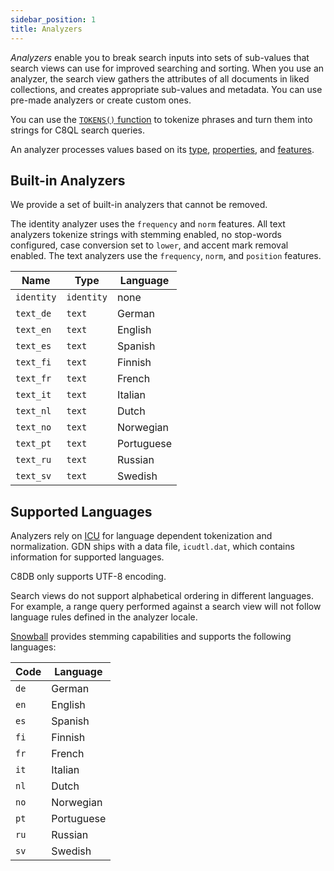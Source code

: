 ```yaml
---
sidebar_position: 1
title: Analyzers
---
```


_Analyzers_ enable you to break search inputs into sets of sub-values that search views can use for improved searching and sorting. When you use an analyzer, the search view gathers the attributes of all documents in liked collections, and creates appropriate sub-values and metadata. You can use pre-made analyzers or create custom ones.

You can use the [`TOKENS()` function](../queries/search-functions.md#tokens) to tokenize phrases and turn them into strings for C8QL search queries.

An analyzer processes values based on its [type](types.md), [properties](properties.md), and [features](features.md).

## Built-in Analyzers

We provide a set of built-in analyzers that cannot be removed.

The identity analyzer uses the `frequency` and `norm` features. All text analyzers tokenize strings with stemming enabled, no stop-words configured, case conversion set to `lower`, and accent mark removal enabled. The text analyzers use the `frequency`, `norm`, and `position` features.

Name       | Type       | Language
-----------|------------|-----------
`identity` | `identity` | none
`text_de`  | `text`     | German
`text_en`  | `text`     | English
`text_es`  | `text`     | Spanish
`text_fi`  | `text`     | Finnish
`text_fr`  | `text`     | French
`text_it`  | `text`     | Italian
`text_nl`  | `text`     | Dutch
`text_no`  | `text`     | Norwegian
`text_pt`  | `text`     | Portuguese
`text_ru`  | `text`     | Russian
`text_sv`  | `text`     | Swedish

## Supported Languages

Analyzers rely on [ICU](http://site.icu-project.org/) for language dependent tokenization and normalization. GDN ships with a data file, `icudtl.dat`, which contains information for supported languages.

C8DB only supports UTF-8 encoding.

Search views do not support alphabetical ordering in different languages. For example, a range query performed against a search view will not follow language rules defined in the analyzer locale.

[Snowball](https://snowballstem.org/) provides stemming capabilities and supports the following languages:

Code  | Language
------|-----------
`de`  | German
`en`  | English
`es`  | Spanish
`fi`  | Finnish
`fr`  | French
`it`  | Italian
`nl`  | Dutch
`no`  | Norwegian
`pt`  | Portuguese
`ru`  | Russian
`sv`  | Swedish
